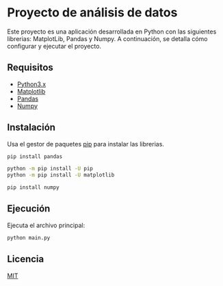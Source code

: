# Proyecto de análisis de datos

Este proyecto es una aplicación desarrollada en Python con las siguientes librerias: MatplotLib, Pandas y Numpy. A continuación, se detalla cómo configurar y ejecutar el proyecto.

## Requisitos

- [Python3.x](https://www.python.org/downloads/)
- [Matplotlib](https://matplotlib.org/stable/install/index.html)
- [Pandas](https://pandas.pydata.org/docs/getting_started/install.html)
- [Numpy](https://numpy.org/install/)

## Instalación

Usa el gestor de paquetes [pip](https://pip.pypa.io/en/stable/) para instalar las librerias.

```bash
pip install pandas
```

```bash
python -m pip install -U pip
python -m pip install -U matplotlib
```

```bash
pip install numpy
```

## Ejecución

Ejecuta el archivo principal:

```bash
python main.py
```

## Licencia

[MIT](https://choosealicense.com/licenses/mit/)
